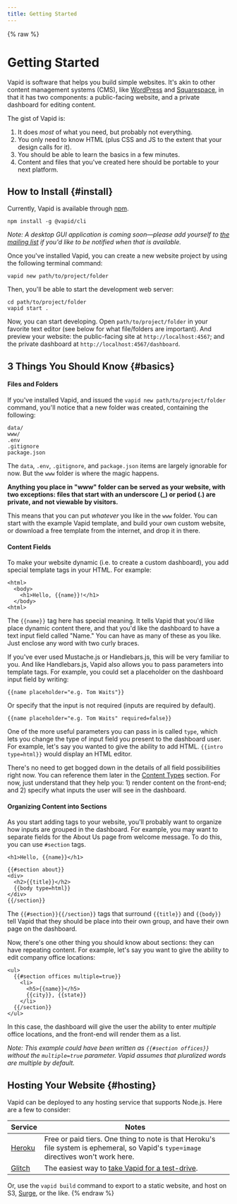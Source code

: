 ```yaml
---
title: Getting Started
---
```

{% raw %}
# Getting Started

Vapid is software that helps you build simple websites. It's akin to other content management systems (CMS), like [WordPress](https://wordpress.org/) and [Squarespace](https://www.squarespace.com/), in that it has two components: a public-facing website, and a private dashboard for editing content.

The gist of Vapid is:

1. It does _most_ of what you need, but probably not everything.
2. You only need to know HTML (plus CSS and JS to the extent that your design calls for it).
3. You should be able to learn the basics in a few minutes.
4. Content and files that you've created here should be portable to your next platform.

## How to Install {#install}

Currently, Vapid is available through [npm](https://www.npmjs.com/).

```
npm install -g @vapid/cli
```

_Note: A desktop GUI application is coming soon—please add yourself to [the mailing list](https://www.vapid.com) if you'd like to be notified when that is available._

Once you've installed Vapid, you can create a new website project by using the following terminal command:

```
vapid new path/to/project/folder
```

Then, you'll be able to start the development web server:

```
cd path/to/project/folder
vapid start .
```

Now, you can start developing. Open `path/to/project/folder` in your favorite text editor (see below for what file/folders are important). And preview your website: the public-facing site at `http://localhost:4567`; and the private dashboard at `http://localhost:4567/dashboard`.

## 3 Things You Should Know {#basics}

#### Files and Folders

If you've installed Vapid, and issued the `vapid new path/to/project/folder` command, you'll notice that a new folder was created, containing the following:

```
data/
www/
.env
.gitignore
package.json
```

The `data`, `.env`, `.gitignore`, and `package.json` items are largely ignorable for now. But the `www` folder is where the magic happens.

**Anything you place in "www" folder can be served as your website, with two exceptions: files that start with an underscore (_) or period (.) are private, and not viewable by visitors.**

This means that you can put _whatever_ you like in the `www` folder. You can start with the example Vapid template, and build your own custom website, or download a free template from the internet, and drop it in there.

#### Content Fields

To make your website dynamic (i.e. to create a custom dashboard), you add special template tags in your HTML. For example:

```
<html>
  <body>
    <h1>Hello, {{name}}!</h1>
  </body>
<html>
```

The `{{name}}` tag here has special meaning. It tells Vapid that you'd like place dynamic content there, and that you'd like the dashboard to have a text input field called "Name." You can have as many of these as you like. Just enclose any word with two curly braces.

If you've ever used Mustache.js or Handlebars.js, this will be very familiar to you. And like Handlebars.js, Vapid also allows you to pass parameters into template tags. For example, you could set a placeholder on the dashboard input field by writing:

```
{{name placeholder="e.g. Tom Waits"}}
```

Or specify that the input is not required (inputs are required by default).

```
{{name placeholder="e.g. Tom Waits" required=false}}
```

One of the more useful parameters you can pass in is called `type`, which lets you change the type of input field you present to the dashboard user. For example, let's say you wanted to give the ability to add HTML. `{{intro type=html}}` would display an HTML editor.

There's no need to get bogged down in the details of all field possibilities right now. You can reference them later in the [Content Types](/content-types) section. For now, just understand that they help you: 1) render content on the front-end; and 2) specify what inputs the user will see in the dashboard.

#### Organizing Content into Sections

As you start adding tags to your website, you'll probably want to organize how inputs are grouped in the dashboard. For example, you may want to separate fields for the About Us page from welcome message. To do this, you can use `#section` tags.

```
<h1>Hello, {{name}}</h1>

{{#section about}}
<div>
  <h2>{{title}}</h2>
  {{body type=html}}
</div>
{{/section}}
```

The `{{#section}}{{/section}}` tags that surround `{{title}}` and `{{body}}` tell Vapid that they should be place into their own group, and have their own page on the dashboard.

Now, there's one other thing you should know about sections: they can have repeating content. For example, let's say you want to give the ability to edit company office locations:

```
<ul>
  {{#section offices multiple=true}}
    <li>
      <h5>{{name}}</h5>
      {{city}}, {{state}}
    </li>
  {{/section}}
</ul>
```

In this case, the dashboard will give the user the ability to enter _multiple_ office locations, and the front-end will render them as a list.

_Note: This example could have been written as `{{#section offices}}` without the `multiple=true` parameter. Vapid assumes that pluralized words are multiple by default._

## Hosting Your Website {#hosting}

Vapid can be deployed to any hosting service that supports Node.js. Here are a few to consider:

<table class="ui striped table">
  <thead>
    <tr>
      <th>Service</th>
      <th>Notes</th>
    </tr>
  </thead>
  <tbody>
    <tr>
      <td><a href="https://heroku.com">Heroku</a></td>
      <td>Free or paid tiers. One thing to note is that Heroku's file system is ephemeral, so Vapid's <code>type=image</code> directives won't work here.</td>
    </tr>
    <tr>
      <td><a href="https://glitch.com">Glitch</a></td>
      <td>The easiest way to <a href="https://glitch.com/edit/#!/remix/vapid?SECRET_KEY=change-me">take Vapid for a test-drive</a>.</td>
    </tr>
  </tbody>
</table>

Or, use the `vapid build` command to export to a static website, and host on S3, [Surge](https://surge.sh/), or the like.
{% endraw %}